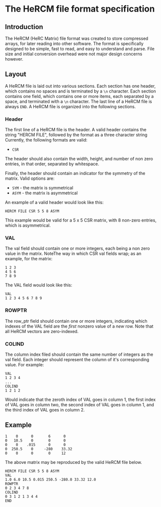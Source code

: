 # The HeRCM file format specification
## Introduction
The HeRCM (HeRC Matrix) file format was created to store compressed arrays, for later reading into other software. The format is specifically designed to be simple, fast to read, and easy to understand and parse. File size and initial conversion overhead were not major design concerns however. 

## Layout
A HeRCM file is laid out into various sections. Each section has one header, which contains no spaces and is terminated by a `\n` character. Each section contains one field, which contains one or more items, each separated by a space, and terminated with a `\n` character. The last line of a HeRCM file is always `END`. A HeRCM file is organized into the following sections. 

### Header
The first line of a HeRCM file is the header. A valid header contains the string "HERCM FILE", followed by the format as a three character string 
Currently, the following formats are valid: 

* `CSR` 

The header should also contain the width, height, and number of non zero entries, in that order, separated by whitespace. 

Finally, the header should contain an indicator for the symmetry of the matrix. Valid options are: 

* `SYM` - the matrix is symmetrical
* `ASYM` - the matrix is asymmetrical

An example of a valid header would look like this: 
```
HERCM FILE CSR 5 5 8 ASYM
```

This example would be valid for a 5 x 5 CSR matrix, with 8 non-zero entries, which is asymmetrical.  

### VAL
The val field should contain one or more integers, each being a non zero value in the matrix. NoteThe way in which CSR val fields wrap; as an example, for the matrix: 

```
1 2 3 
4 5 6
7 8 9
```
The VAL field would look like this:
```
VAL
1 2 3 4 5 6 7 8 9
```

### ROWPTR
The row_ptr field should contain one or more integers, indicating which indexes of the VAL field are the *first* nonzero value of a *new* row. Note that all HeRCM vectors are zero-indexed.  

### COLIND 
The column index filed should contain the same number of integers as the val field. Each integer should represent the column of it's corresponding value. For example: 
```
VAL
1 2 3 4
...
COLIND
1 2 1 2
```
Would indicate that the zeroth index of VAL goes in column 1, the first index of VAL goes in column two, the second index of VAL goes in column 1, and the third index of VAL goes in column 2. 

## Example 
```
1    0      0       6      0     
0   10.5    0       0      0     
0    0    .015      0      0     
0  250.5    0     -280    33.32  
0    0      0       0     12 
```

The above matrix may be reproduced by the valid HeRCM file below. 
```
HERCM FILE CSR 5 5 8 ASYM
VAL
1.0 6.0 10.5 0.015 250.5 -280.0 33.32 12.0 
ROWPTR
0 2 3 4 7 8
COLIND
0 3 1 2 1 3 4 4 
END


```